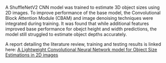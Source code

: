 A ShuffleNetV2 CNN model was trained to estimate 3D object sizes using 2D images. 
To improve performance of the base model, the Convolutional Block Attention Module (CBAM) and image denoising techniques were integrated during training. 
It was found that while additional features improved base performance for obejct height and width predictions, the model still struggled to estimate object depths accurately.

A report detailing the literature review, training and testing results is linked here: [A Lightweight Convolutional Neural Network model
for Object Size Estimations in 2D images](https://github.com/Amandahsr/ObjectSizeEstimation/blob/main/FinalReport_AmandaHo.pdf)
